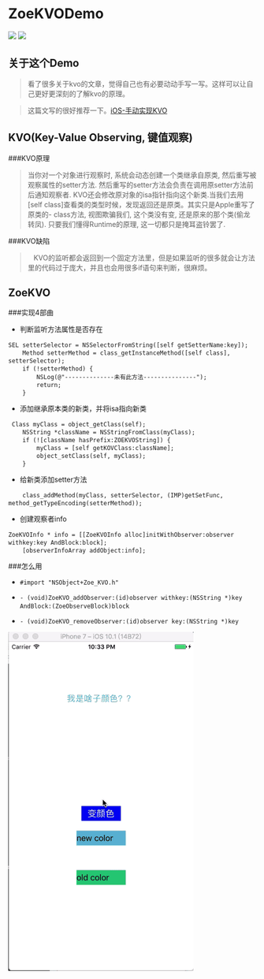 # ZoeKVODemo
![](https://img.shields.io/badge/Title-ZoeKVODemo-ff69b4.svg)
![](https://img.shields.io/badge/Author-zoe-0f69b4.svg)
## 关于这个Demo
> 看了很多关于kvo的文章，觉得自己也有必要动动手写一写。这样可以让自己更好更深刻的了解kvo的原理。

> 这篇文写的很好推荐一下。[iOS-手动实现KVO](http://www.jianshu.com/p/bf053a28accb)


## KVO(Key-Value Observing, 键值观察)
###KVO原理
>    当你对一个对象进行观察时, 系统会动态创建一个类继承自原类, 然后重写被观察属性的setter方法. 然后重写的setter方法会负责在调用原setter方法前后通知观察者. KVO还会修改原对象的isa指针指向这个新类.当我们去用[self class]查看类的类型时候，发现返回还是原类。其实只是Apple重写了原类的- class方法, 视图欺骗我们, 这个类没有变, 还是原来的那个类(偷龙转凤). 只要我们懂得Runtime的原理, 这一切都只是掩耳盗铃罢了.


###KVO缺陷
>    KVO的监听都会返回到一个固定方法里，但是如果监听的很多就会让方法里的代码过于庞大，并且也会用很多if语句来判断，很麻烦。


## ZoeKVO


###实现4部曲

- 判断监听方法属性是否存在
```
SEL setterSelector = NSSelectorFromString([self getSetterName:key]);
    Method setterMethod = class_getInstanceMethod([self class], setterSelector);
    if (!setterMethod) {
        NSLog(@"--------------未有此方法---------------");
        return;
    }
```

- 添加继承原本类的新类，并将isa指向新类
```
 Class myClass = object_getClass(self);
    NSString *className = NSStringFromClass(myClass);
    if (![className hasPrefix:ZOEKVOString]) {
        myClass = [self getKOVClass:className];
        object_setClass(self, myClass);
    }

```

- 给新类添加setter方法
```
    class_addMethod(myClass, setterSelector, (IMP)getSetFunc, method_getTypeEncoding(setterMethod));

```

- 创建观察者info
```
ZoeKVOInfo * info = [[ZoeKVOInfo alloc]initWithObserver:observer withkey:key AndBlock:block];
    [observerInfoArray addObject:info];
```
###怎么用

- `#import "NSObject+Zoe_KVO.h"`

- `- (void)ZoeKVO_addObserver:(id)observer withkey:(NSString *)key AndBlock:(ZoeObserveBlock)block`

- `- (void)ZoeKVO_removeObserver:(id)observer key:(NSString *)key`


![](https://github.com/zzzzzzzzzzzzzoe/ZoeKVODemo/blob/master/gifFile/kvo.gif)
